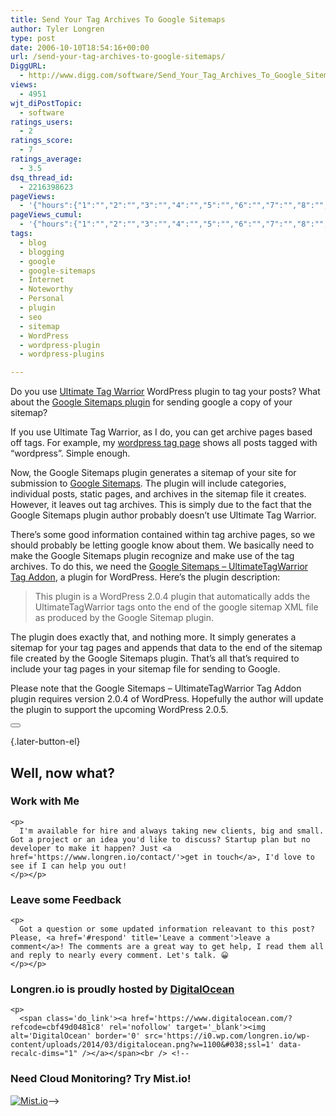 ```yaml
---
title: Send Your Tag Archives To Google Sitemaps
author: Tyler Longren
type: post
date: 2006-10-10T18:54:16+00:00
url: /send-your-tag-archives-to-google-sitemaps/
DiggURL:
  - http://www.digg.com/software/Send_Your_Tag_Archives_To_Google_Sitemaps
views:
  - 4951
wjt_diPostTopic:
  - software
ratings_users:
  - 2
ratings_score:
  - 7
ratings_average:
  - 3.5
dsq_thread_id:
  - 2216398623
pageViews:
  - '{"hours":{"1":"","2":"","3":"","4":"","5":"","6":"","7":"","8":"","9":"","10":"","11":"","12":"","13":"","14":"","15":"","16":"","17":"","18":"","19":"","20":"","21":"","22":"","23":"","24":"","25":"","26":"","27":"","28":"","29":"","30":"","31":"","32":"","33":"","34":"","35":"","36":"","37":"","38":"","39":"","40":"","41":"","42":"","43":"","44":"","45":"","46":"","47":""},"days":{"2":"","3":"","4":"","5":"","6":"","7":"","8":"","9":"","10":"","11":"","12":"","13":"","14":""},"weeks":{"3":"","4":"","5":"","6":"","7":"","8":"","9":"","10":"","11":"","12":""},"months":{"4":"","5":"","6":"","7":"","8":"","9":"","10":"","11":"","12":"","13":"","14":"","15":"","16":"","17":"","18":"","19":"","20":"","21":"","22":"","23":"","24":""}}'
pageViews_cumul:
  - '{"hours":{"1":"","2":"","3":"","4":"","5":"","6":"","7":"","8":"","9":"","10":"","11":"","12":"","13":"","14":"","15":"","16":"","17":"","18":"","19":"","20":"","21":"","22":"","23":"","24":"","25":"","26":"","27":"","28":"","29":"","30":"","31":"","32":"","33":"","34":"","35":"","36":"","37":"","38":"","39":"","40":"","41":"","42":"","43":"","44":"","45":"","46":"","47":""},"days":{"2":"","3":"","4":"","5":"","6":"","7":"","8":"","9":"","10":"","11":"","12":"","13":"","14":""},"weeks":{"3":"","4":"","5":"","6":"","7":"","8":"","9":"","10":"","11":"","12":""},"months":{"4":"","5":"","6":"","7":"","8":"","9":"","10":"","11":"","12":"","13":"","14":"","15":"","16":"","17":"","18":"","19":"","20":"","21":"","22":"","23":"","24":""}}'
tags:
  - blog
  - blogging
  - google
  - google-sitemaps
  - Internet
  - Noteworthy
  - Personal
  - plugin
  - seo
  - sitemap
  - WordPress
  - wordpress-plugin
  - wordpress-plugins

---
```

Do you use [Ultimate Tag Warrior][1] WordPress plugin to tag your posts? What about the [Google Sitemaps plugin][2] for sending google a copy of your sitemap?

If you use Ultimate Tag Warrior, as I do, you can get archive pages based off tags. For example, my [wordpress tag page][3] shows all posts tagged with &#8220;wordpress&#8221;. Simple enough.

Now, the Google Sitemaps plugin generates a sitemap of your site for submission to [Google Sitemaps][4]. The plugin will include categories, individual posts, static pages, and archives in the sitemap file it creates. However, it leaves out tag archives. This is simply due to the fact that the Google Sitemaps plugin author probably doesn&#8217;t use Ultimate Tag Warrior.

There&#8217;s some good information contained within tag archive pages, so we should probably be letting google know about them. We basically need to make the Google Sitemaps plugin recognize and make use of the tag archives. To do this, we need the [Google Sitemaps &#8211; UltimateTagWarrior Tag Addon][5], a plugin for WordPress. Here&#8217;s the plugin description:

> This plugin is a WordPress 2.0.4 plugin that automatically adds the UltimateTagWarrior tags onto the end of the google sitemap XML file as produced by the Google Sitemap plugin.

The plugin does exactly that, and nothing more. It simply generates a sitemap for your tag pages and appends that data to the end of the sitemap file created by the Google Sitemaps plugin. That&#8217;s all that&#8217;s required to include your tag pages in your sitemap file for sending to Google.

Please note that the Google Sitemaps &#8211; UltimateTagWarrior Tag Addon plugin requires version 2.0.4 of WordPress. Hopefully the author will update the plugin to support the upcoming WordPress 2.0.5. 

<div class="wpulike wpulike-default " >
  <div class="wp_ulike_general_class wp_ulike_is_not_liked">
    <button type="button"
					aria-label="Like Button"
					data-ulike-id="2259"
					data-ulike-nonce="88dd139c81"
					data-ulike-type="likeThis"
					data-ulike-template="wpulike-default"
					data-ulike-display-likers="0"
					data-ulike-disable-pophover="0"
					class="wp_ulike_btn wp_ulike_put_image wp_likethis_2259"></button><span class="count-box"></span>
  </div>
</div>

[][6]{.later-button-el}

<div class='what-next'>
  <h2>
    Well, now what?
  </h2>
  
  <div class='hire'>
    <h3>
      Work with Me
    </h3>
    
    <p>
      I'm available for hire and always taking new clients, big and small. Got a project or an idea you'd like to discuss? Startup plan but no developer to make it happen? Just <a href='https://www.longren.io/contact/'>get in touch</a>, I'd love to see if I can help you out!
    </p></p>
  </div>
  
  <div class='hire'>
    <h3>
      Leave some Feedback
    </h3>
    
    <p>
      Got a question or some updated information releavant to this post? Please, <a href='#respond' title='Leave a comment'>leave a comment</a>! The comments are a great way to get help, I read them all and reply to nearly every comment. Let's talk. 😀
    </p></p>
  </div>
  
  <div class='now-what-bottom-ad'>
    <h3>
      Longren.io is proudly hosted by <a href='https://www.digitalocean.com/?refcode=cbf49d0481c8'>DigitalOcean</a>
    </h3>
    
    <p>
      <span class='do_link'><a href='https://www.digitalocean.com/?refcode=cbf49d0481c8' rel='nofollow' target='_blank'><img alt='DigitalOcean' border='0' src='https://i0.wp.com/longren.io/wp-content/uploads/2014/03/digitalocean.png?w=1100&#038;ssl=1' data-recalc-dims="1" /></a></span><br /> <!--

<h3>Need Cloud Monitoring? Try Mist.io!</h3>

<span class='do_link'><a href='http://mist.io/?ref=tyler' rel='nofollow' target='_blank'><img alt='Mist.io' border='0' src='https://i0.wp.com/longren.io/wp-content/uploads/2014/04/mistio.jpg?w=1100&#038;ssl=1' data-recalc-dims="1"></a></span>--></div> </div>

 [1]: http://www.neato.co.nz/ultimate-tag-warrior/
 [2]: http://www.arnebrachhold.de/2005/06/05/google-sitemaps-generator-v2-final
 [3]: www.longren.org/tag/wordpress
 [4]: http://www.google.com/webmasters/sitemaps/
 [5]: http://www.dicontas.co.uk/blog/google-sitemap-utw-tag-wordpress-plugin/
 [6]: #